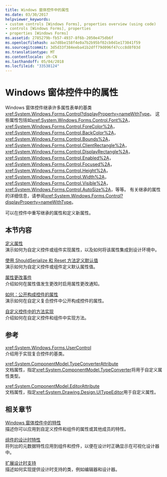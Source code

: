 ```yaml
---
title: Windows 窗体控件中的属性
ms.date: 03/30/2017
helpviewer_keywords:
- custom controls [Windows Forms], properties overview (using code)
- controls [Windows Forms], properties
- properties [Windows Forms]
ms.assetid: 2785279b-fb57-4937-8f6b-2050e475db6f
ms.openlocfilehash: aa7d8be158f4e0a7b2b95bf02cb0d1e173041f59
ms.sourcegitcommit: 3d5d33f384eeba41b2dff79d096f47ccc8d8f03d
ms.translationtype: MT
ms.contentlocale: zh-CN
ms.lasthandoff: 05/04/2018
ms.locfileid: "33538124"
---
```

# <a name="properties-in-windows-forms-controls"></a>Windows 窗体控件中的属性
Windows 窗体控件继承许多属性表单的基类<xref:System.Windows.Forms.Control?displayProperty=nameWithType>。 这些属性包括如<xref:System.Windows.Forms.Control.Font%2A>， <xref:System.Windows.Forms.Control.ForeColor%2A>， <xref:System.Windows.Forms.Control.BackColor%2A>， <xref:System.Windows.Forms.Control.Bounds%2A>， <xref:System.Windows.Forms.Control.ClientRectangle%2A>， <xref:System.Windows.Forms.Control.DisplayRectangle%2A>， <xref:System.Windows.Forms.Control.Enabled%2A>， <xref:System.Windows.Forms.Control.Focused%2A>， <xref:System.Windows.Forms.Control.Height%2A>， <xref:System.Windows.Forms.Control.Width%2A>， <xref:System.Windows.Forms.Control.Visible%2A>， <xref:System.Windows.Forms.Control.AutoSize%2A>，等等。 有关继承的属性的详细信息，请参阅<xref:System.Windows.Forms.Control?displayProperty=nameWithType>。  
  
 可以在控件中重写继承的属性和定义新属性。  
  
## <a name="in-this-section"></a>本节内容  
 [定义属性](../../../../docs/framework/winforms/controls/defining-a-property-in-windows-forms-controls.md)  
 演示如何为自定义控件或组件实现属性，以及如何将该属性集成到设计环境中。  
  
 [使用 ShouldSerialize 和 Reset 方法定义默认值](../../../../docs/framework/winforms/controls/defining-default-values-with-the-shouldserialize-and-reset-methods.md)  
 演示如何为自定义控件或组件定义默认属性值。  
  
 [属性更改事件](../../../../docs/framework/winforms/controls/property-changed-events.md)  
 介绍如何在属性值发生更改时启用属性更改通知。  
  
 [如何：公开构成控件的属性](../../../../docs/framework/winforms/controls/how-to-expose-properties-of-constituent-controls.md)  
 演示如何在自定义复合控件中公开构成控件的属性。  
  
 [自定义控件中的方法实现](../../../../docs/framework/winforms/controls/method-implementation-in-custom-controls.md)  
 介绍如何在自定义控件和组件中实现方法。  
  
## <a name="reference"></a>参考  
 <xref:System.Windows.Forms.UserControl>  
 介绍用于实现复合控件的基类。  
  
 <xref:System.ComponentModel.TypeConverterAttribute>  
 文档属性，指定<xref:System.ComponentModel.TypeConverter>将用于自定义属性类型。  
  
 <xref:System.ComponentModel.EditorAttribute>  
 文档属性，指定<xref:System.Drawing.Design.UITypeEditor>用于自定义属性。  
  
## <a name="related-sections"></a>相关章节  
 [Windows 窗体控件中的特性](../../../../docs/framework/winforms/controls/attributes-in-windows-forms-controls.md)  
 描述你可以应用到自定义控件和组件的属性或其他成员的特性。  
  
 [组件的设计时特性](http://msdn.microsoft.com/library/12050fe3-9327-4509-9e21-4ee2494b95c3)  
 将列出的元数据特性应用到组件和控件，以便在设计时正确显示在可视化设计器中。  
  
 [扩展设计时支持](http://msdn.microsoft.com/library/d6ac8a6a-42fd-4bc8-bf33-b212811297e2)  
 描述如何实现提供设计时支持的类，例如编辑器和设计器。
